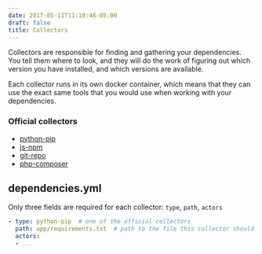 ```yaml
---
date: 2017-05-11T11:10:48-05:00
draft: false
title: Collectors
---
```


Collectors are responsible for finding and gathering your dependencies. You tell
them where to look, and they will do the work of figuring out which version you
have installed, and which versions are available.

Each collector runs in its own docker container, which means that they can use
the exact same tools that you would use when working with your dependencies.

### Official collectors

- [python-pip](python-pip)
- [js-npm](js-npm)
- [git-repo](git-repo)
- [php-composer](php-composer)

## dependencies.yml

Only three fields are required for each collector: `type`, `path`, `actors`

```yaml
- type: python-pip  # one of the official collectors
  path: app/requirements.txt  # path to the file this collector should use
  actors:
  - ...
```
